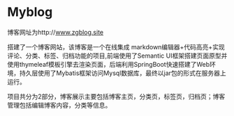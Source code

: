# Myblog

博客网址为http://www.zgblog.site

搭建了一个博客网站，该博客是一个在线集成 markdown编辑器+代码高亮+实现评论、分类、标签、归档功能的项目,前端使用了Semantic UI框架搭建页面原型并使用thymeleaf模板引擎去渲染页面，后端利用SpringBoot快速搭建了Web环境，持久层使用了Mybatis框架访问Mysql数据库，最终以jar包的形式在服务器上运行。

项目共分为2部分，博客展示主要包括博客主页，分类页，标签页，归档页；博客管理包括编辑博客内容，分类等信息。

